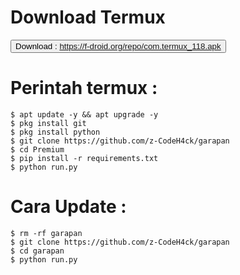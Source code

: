 # Download Termux 
<button>Download : https://f-droid.org/repo/com.termux_118.apk</button>

# Perintah termux :
    $ apt update -y && apt upgrade -y
    $ pkg install git
    $ pkg install python
    $ git clone https://github.com/z-CodeH4ck/garapan
    $ cd Premium
    $ pip install -r requirements.txt
    $ python run.py
# Cara Update :
    $ rm -rf garapan
    $ git clone https://github.com/z-CodeH4ck/garapan
    $ cd garapan
    $ python run.py
